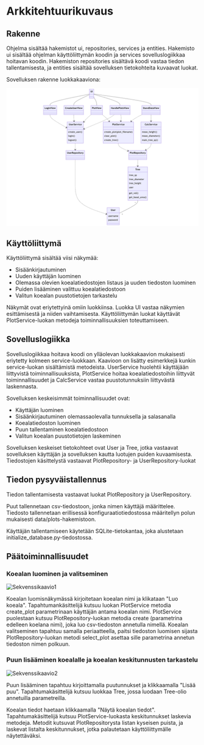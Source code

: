 # Arkkitehtuurikuvaus

## Rakenne

Ohjelma sisältää hakemistot ui, repositories, services ja entities. Hakemisto ui sisältää ohjelman käyttöliittymän koodin ja services sovelluslogiikkaa hoitavan koodin. Hakemiston repositories sisältävä koodi vastaa tiedon tallentamisesta, ja entities sisältää sovelluksen tietokohteita kuvaavat luokat.

Sovelluksen rakenne luokkakaaviona:

![Luokkakaavio](https://github.com/annis1234/TapionTaskulaskin/blob/main/dokumentaatio/kuvat/sovelluslogiikka.png)

## Käyttöliittymä

Käyttöliittymä sisältää viisi näkymää:

- Sisäänkirjautuminen
- Uuden käyttäjän luominen
- Olemassa olevien koealatiedostojen listaus ja uuden tiedoston luominen
- Puiden lisääminen valittuu koealatiedostoon
- Valitun koealan puustotietojen tarkastelu

Näkymät ovat eriytettyinä omiin luokkiinsa. Luokka UI vastaa näkymien  esittämisestä ja niiden vaihtamisesta. Käyttöliittymän luokat käyttävät 
PlotService-luokan metodeja toiminnallisuuksien toteuttamiseen.

## Sovelluslogiikka

Sovelluslogiikkaa hoitava koodi on ylläolevan luokkakaavion mukaisesti eriytetty kolmeen service-luokkaan. Kaavioon on lisätty esimerkkejä kunkin service-luokan sisältämistä metodeista. UserService huolehtii käyttäjään liittyvistä toiminnallisuuksista, PlotService hoitaa koealatiedostoihin liittyvät toiminnallisuudet ja CalcService vastaa puustotunnuksiin liittyvästä laskennasta. 

Sovelluksen keskeisimmät toiminnallisuudet ovat:

- Käyttäjän luominen
- Sisäänkirjautuminen olemassaolevalla tunnuksella ja salasanalla
- Koealatiedoston luominen
- Puun tallentaminen koealatiedostoon
- Valitun koealan puustotietojen laskeminen 

Sovelluksen keskeiset tietokohteet ovat User ja Tree, jotka vastaavat sovelluksen käyttäjän ja sovelluksen kautta luotujen puiden kuvaamisesta. Tiedostojen käsittelystä vastaavat PlotRepository- ja UserRepository-luokat

## Tiedon pysyväistallennus

Tiedon tallentamisesta vastaavat luokat PlotRepository ja UserRepository.

Puut tallennetaan csv-tiedostoon, jonka nimen käyttäjä määrittelee. Tiedosto tallennetaan erillisessä konfiguraatiotiedostossa määritellyn polun mukaisesti data/plots-hakemistoon.

Käyttäjän tallentamiseen käytetään SQLite-tietokantaa, joka alustetaan initialize_database.py-tiedostossa.

## Päätoiminnallisuudet

### Koealan luominen ja valitseminen

![Sekvenssikaavio1](https://github.com/annis1234/ot-harjoitustyo/blob/main/dokumentaatio/kuvat/sekvenssikaavio_1.png)

Koealan luomisnäkymässä kirjoitetaan koealan nimi ja klikataan "Luo koeala". Tapahtumankäsittelijä kutsuu luokan PlotService 
metodia create_plot parametrinaan käyttäjän antama koealan nimi. PlotService puolestaan kutsuu PlotRepository-luokan metodia 
create (parametrina edelleen koelana nimi), joka luo csv-tiedoston annetulla nimellä. Koealan valitseminen tapahtuu samalla 
periaatteella, paitsi tiedoston luomisen sijasta PlotRepository-luokan metodi select_plot asettaa sille parametrina annetun 
tiedoston nimen polkuun.

### Puun lisääminen koealalle ja koealan keskitunnusten tarkastelu

![Sekvenssikaavio2](https://github.com/annis1234/ot-harjoitustyo/blob/main/dokumentaatio/kuvat/sekvenssikaavio_2.png)

Puun lisääminen tapahtuu kirjoittamalla puutunnukset ja klikkaamalla "Lisää puu". Tapahtumakäsittelijä kutsuu luokkaa Tree, 
jossa luodaan Tree-olio annetuilla parametreilla.

Koealan tiedot haetaan klikkaamalla "Näytä koealan tiedot". Tapahtumakäsittelijä kutsuu PlotService-luokasta keskitunnukset 
laskevia metodeja. Metodit kutsuvat PlotRepositorysta listan kyseisen  puista, ja laskevat listalta keskitunnukset, jotka 
palautetaan käyttöliittymälle näytettäväksi.
